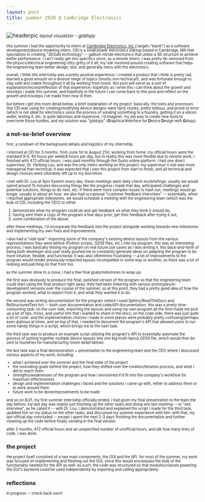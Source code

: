 ```yaml
---
layout: post
title: summer 2020 @ Cambridge Electronics
---
```


![headerpic](/assets/images/ceiheader.PNG)
<small>*layout visualizer - giddspy*<small>

this summer i had the opportunity to intern at [Cambridge Electronics, Inc.](http://www.gantechnology.com/){:target="blank"} as a software development/device modeling intern. CEI is a small power electronics startup based in Cambridge, MA that specializes in creating "3DGaN technology" -- gallium nitride electronics that utilize a 3D structure to achieve better performance. i can't really get into specifics since, as a remote intern, i was pretty far removed from the physics/electrical engineering nitty-gritty of it all; my role revolved around creating software that helps the engineering team better design, test, and generally mess with the electronics.

overall, i think this internship was a pretty positive experience: i created a product that i think is pretty rad, learned a good amount on a diverse range of topics (mostly non-technical!), and was fortunate enough to stay safe and stable throughout it all by working from home. this post will serve as a sort of explanation/record/reflection of that experience; hopefully as i write this i can think about the growth and missteps i made this summer, and hopefully in the future i can come back to this post and reflect on the growth and missteps i've made from now til then.

but before i get into more detail below, a brief explanation of my project: basically, the tools and processes that CEI was using for creating/modifying device designs were fairly clunky, pretty tedious, and prone to error (which is not ideal for electronics since the process of sending something to a foundry, getting it on a silicon wafer, testing it, etc. is quite laborious and expensive, i'd imagine). my job was to create new tools to overcome those hurdles, and my solution was "giddspy" (**G**raphical **I**nterface for **D**evice **D**esign with **G**dspy).

a not-so-brief overview
----------------------

first, a rundown of the background details and logistics of my internship.

i interned at CEI for 3 months, from June 1st to August 21st, working from home. my official hours were the standard 9-5, 40 hours per week/8 hours per day, but in reality this was more flexible due to remote work; i finished with 472 official hours. i was paid monthly through the Gusto online platform. i had one direct supervisor, Dr. Harbing Lou, and was the only intern working on this project. my supervisor's role was more managerial than technical; it was expected that i own this project from start to finish, and all technical and design choices were ultimately left up to my discretion.

i met with Dr. Lou at 5pm Eastern every day. these meetings were daily check-ins/briefings; usually we would spend around 15 minutes discussing things like the progress i made that day, anticipated challenges and potential solutions, things to do next, etc. if there were more complex issues to hash out, meetings would go longer, usually to about an hour. we also had occasional "customer feedback interviews" -- essentially, when i reached appropriate milestones, we would schedule a meeting with the engineering team (which was the bulk of CEI, including the CEO) to either

1. demonstrate what my program could do and get feedback on what they think it should do,
2. having sent them a copy of the program a few days prior, get their feedback after trying it out,
3. some combination of the above.

after these meetings, i'd incorporate the feedback into the project alongside working towards new milestones and implementing my own fixes and improvements. 

i also had a "side task": importing some of the company's existing device layouts from the various representations they were before (Python scripts, GDSII files, etc.) into my program. this was an interesting process; i was basically testing my program on real future use cases as i was writing it. this back-and-forth of being both developer and user really pushed me to constantly generate ideas on adapting the program to be more intuitive, flexible, and functional. it was also oftentimes frustrating -- a lot of improvements to the program would render previously-imported layouts incompatible in some way or another, so there was a lot of redoing and patching on that front too.

as the summer drew to a close, i had a few final goals/milestones to wrap up:

the first was obviously to produce the final, polished version of the program so that the engineering team could start using the final product right away. they had been tinkering with various prototypes/in-development versions over the course of the summer, so at this point, they had a pretty good idea of how the program worked, what to expect from it, and what they wanted it to do.

the second was writing documentation for the program (which i used Sphinx/ReadTheDocs and ReStructuredText for) -- both user documentation and code/API documentation. this was a pretty time-consuming task: on the user side, importing the layouts and using my own program all the time made me pick up a lot of tips, tricks, and useful info that i wanted to share in the docs; on the code side, there was just quite a lot of code. and the implementation choices i made in some places were probably pretty confusing/perhaps even dubious at times. and on top of that, i needed to document the program's API that allowed users to run some handy things in a script, which brings me to the next task.

the third task was to produce an example script utilizing the program's API to essentially automate the process of putting together multiple device layouts into one big multi-layout GDSII file, which would then be sent to foundries for manufacturing (more detail below).

the last task was a final demonstration + presentation to the engineering team and the CEO where i discussed various aspects of my work, including:

- what i achieved over the summer and the final state of the project
- the motivating goals behind the project, how they shifted over the creation/iteration process, and what i did to reach them
- strengths/weaknesses of the program and how i envisioned it'd fit into the company's workflow for maximum effectiveness
- design and implementation challenges i faced and the solutions i came up with, either to address them or to work around them
- future work to be done/improvements to be made

and so on 8/21, my first summer internship officially ended. i had given my final presentation to the team the day before; my last day was mainly just finishing up the other tasks and doing one last meeting -- or "exit interview", as he called it -- with Dr. Lou. i demonstrated and explained the script i made for the third task, updated him on my status on the other tasks, and discussed my summer experience with him. with that, my last official day concluded -- except i spent the next 2-3 days finishing the documentation and further cleaning up the code before finally sending in the final version.

after 3 months, 472 official hours and an unspecified number of unofficial hours, and idk how many lines of code, i was done.

the project
-----------

the project itself consisted of a two main components, the GUI and the API. for most of the summer, my work was focused on implementing and fleshing out the GUI, since this would encompass the bulk of the functionality needed for the API as well. as such, the code was structured so that modules/classes powering the GUI's backend could be used independently by importing and calling appropriately.


reflections
-----------

in progress -- check back soon!
